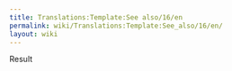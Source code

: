 ```yaml
---
title: Translations:Template:See also/16/en
permalink: wiki/Translations:Template:See_also/16/en/
layout: wiki
---
```


Result
